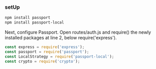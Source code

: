 ### setUp
```bash
npm install passport
npm install passport-local
```
Next, configure Passport. Open routes/auth.js and require() the newly installed packages at line 2, below require('express').
```js
const express = require('express');
const passport = require('passport');
const LocalStrategy = require('passport-local');
const crypto = require('crypto');
```
